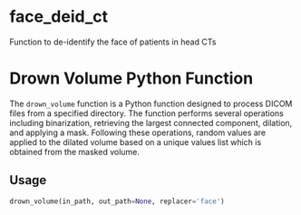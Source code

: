 # face_deid_ct
Function to de-identify the face of patients in head CTs


# Drown Volume Python Function

The `drown_volume` function is a Python function designed to process DICOM files from a specified directory. The function performs several operations including binarization, retrieving the largest connected component, dilation, and applying a mask. Following these operations, random values are applied to the dilated volume based on a unique values list which is obtained from the masked volume.

## Usage

```python
drown_volume(in_path, out_path=None, replacer='face')

